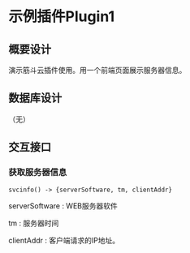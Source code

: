# 示例插件Plugin1

## 概要设计

演示筋斗云插件使用。用一个前端页面展示服务器信息。

## 数据库设计

（无）

## 交互接口

### 获取服务器信息

	svcinfo() -> {serverSoftware, tm, clientAddr}

serverSoftware
: WEB服务器软件

tm
: 服务器时间

clientAddr
: 客户端请求的IP地址。

